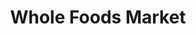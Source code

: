 ---
title: "Whole Foods Market"
url: /baltimore/whole-foods-market-smith-avenue/
shop: Supermarkt
---